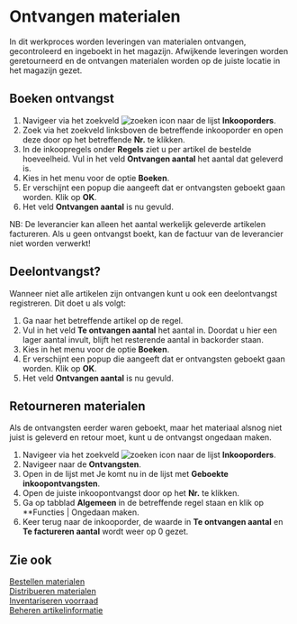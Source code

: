 # Ontvangen materialen

In dit werkproces worden leveringen van materialen ontvangen, gecontroleerd en ingeboekt in het magazijn. Afwijkende leveringen worden geretourneerd en de ontvangen materialen worden op de juiste locatie in het magazijn gezet.

## Boeken ontvangst

1. Navigeer via het zoekveld ![zoeken icon](/assets/images/zoeken.png "zoeken icon") naar de lijst **Inkooporders**. 
2. Zoek via het zoekveld linksboven de betreffende inkooporder en open deze door op het betreffende **Nr.** te klikken. 
3. In de inkoopregels onder **Regels** ziet u per artikel de bestelde hoeveelheid. Vul in het veld **Ontvangen aantal** het aantal dat geleverd is.
4. Kies in het menu voor de optie **Boeken**.
5. Er verschijnt een popup die  aangeeft dat er ontvangsten geboekt gaan worden. Klik op **OK**.
6. Het veld **Ontvangen aantal** is nu gevuld.

NB: De leverancier kan alleen het aantal werkelijk geleverde artikelen factureren. Als u geen ontvangst boekt, kan de factuur van de leverancier niet worden verwerkt! 

## Deelontvangst? 

Wanneer niet alle artikelen zijn ontvangen kunt u ook een deelontvangst registreren. Dit doet u als volgt: 

1. Ga naar het betreffende artikel op de regel. 
2. Vul in het veld **Te ontvangen aantal** het aantal in. Doordat u hier een lager aantal invult, blijft het resterende aantal in backorder staan. 
3. Kies in het menu voor de optie **Boeken**. 
4. Er verschijnt een popup die  aangeeft dat er ontvangsten geboekt gaan worden. Klik op **OK**. 
5. Het veld **Ontvangen aantal** is nu gevuld.  

## Retourneren materialen 

Als de ontvangsten eerder waren geboekt, maar het materiaal alsnog niet juist is geleverd en retour moet, kunt u de ontvangst ongedaan maken. 

1. Navigeer via het zoekveld ![zoeken icon](/assets/images/zoeken.png "zoeken icon") naar de lijst **Inkooporders**. 
2. Navigeer naar de **Ontvangsten**. 
3. Open in de lijst met Je komt nu in de lijst met **Geboekte inkoopontvangsten**. 
4. Open de juiste inkoopontvangst door op het **Nr.** te klikken. 
5. Ga op tabblad **Algemeen** in de betreffende regel staan en klik op **Functies | Ongedaan maken.  
6. Keer terug naar de inkooporder, de waarde in **Te ontvangen aantal** en **Te factureren aantal** wordt weer op 0 gezet. 

## Zie ook

[Bestellen materialen](../bestellen-materialen/)  
[Distribueren materialen](../distribueren-materialen/)  
[Inventariseren voorraad](../inventariseren-voorraad/)  
[Beheren artikelinformatie](../beheren-artikelinformatie/)  

